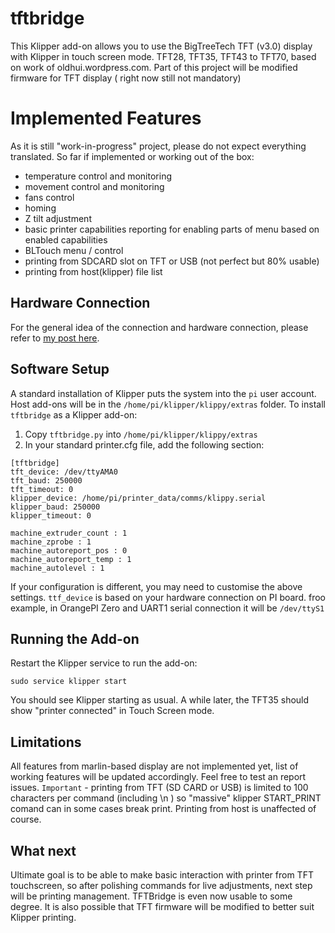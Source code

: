 # tftbridge
This Klipper add-on allows you to use the BigTreeTech TFT (v3.0) display with Klipper in touch screen mode. TFT28, TFT35, TFT43 to TFT70, based on work of oldhui.wordpress.com. 
Part of this project will be modified firmware for TFT display ( right now still not mandatory)

# Implemented Features

As it is still "work-in-progress" project, please do not expect everything translated.
So far if implemented or working out of the box:
- temperature control and monitoring
- movement control and monitoring
- fans control
- homing 
- Z tilt adjustment 
- basic printer capabilities reporting for enabling parts of menu based on enabled capabilities 
- BLTouch menu / control
- printing from SDCARD slot on TFT or USB (not perfect but 80% usable)
- printing from host(klipper) file list 


## Hardware Connection
For the general idea of the connection and hardware connection, please refer to [my post here](https://oldhui.wordpress.com/2024/01/28/using-btt-tft35-with-klipper-in-touch-mode/).


## Software Setup

A standard installation of Klipper puts the system into the `pi` user account.
Host add-ons will be in the  `/home/pi/klipper/klippy/extras` folder.
To install `tftbridge` as a Klipper add-on:

1. Copy `tftbridge.py` into `/home/pi/klipper/klippy/extras`
1. In your standard printer.cfg file, add the following section:

```
[tftbridge]
tft_device: /dev/ttyAMA0
tft_baud: 250000
tft_timeout: 0
klipper_device: /home/pi/printer_data/comms/klippy.serial
klipper_baud: 250000
klipper_timeout: 0

machine_extruder_count : 1
machine_zprobe : 1
machine_autoreport_pos : 0
machine_autoreport_temp : 1
machine_autolevel : 1
```

If your configuration is different, you may need to customise the above settings.
`ttf_device` is based on your hardware connection on PI board.
froo example, in OrangePI Zero and UART1 serial connection it will be `/dev/ttyS1`


## Running the Add-on
Restart the Klipper service to run the add-on:
```
sudo service klipper start
```

You should see Klipper starting as usual. A while later, the TFT35 should show "printer connected" in Touch Screen mode.

## Limitations
All features from marlin-based display are not implemented yet, list of working features will be updated accordingly. Feel free to test an report issues.
`Important` - printing from TFT (SD CARD or USB) is limited to 100 characters per command (including \n ) so "massive" klipper START_PRINT comand can in some cases break print. Printing from host is unaffected of course. 

## What next
Ultimate goal is to be able to make basic interaction with printer from TFT touchscreen, so after polishing commands for live adjustments, next step will be printing management. TFTBridge is even now usable to some degree. 
It is also possible that TFT firmware will be modified to better suit Klipper printing.
